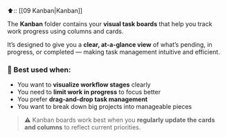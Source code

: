 ⬆️:: [[09 Kanban|Kanban]]

The **Kanban** folder contains your **visual task boards** that help you track work progress using columns and cards.

It’s designed to give you a **clear, at-a-glance view** of what’s pending, in progress, or completed — making task management intuitive and efficient.

### 🧠 Best used when:

- You want to **visualize workflow stages** clearly    
- You need to **limit work in progress** to focus better    
- You prefer **drag-and-drop task management**    
- You want to break down big projects into manageable pieces    

> ⚠️ Kanban boards work best when you **regularly update the cards and columns** to reflect current priorities.